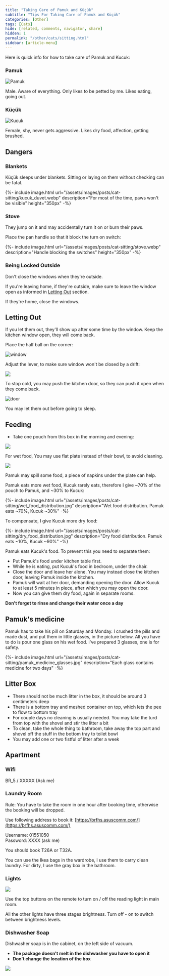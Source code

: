 ```yaml
---
title: "Taking Care of Pamuk and Küçük"
subtitle: "Tips For Taking Care of Pamuk and Küçük"
categories: [Other]
tags: [Cats]
hide: [related, comments, navigator, share]
hidden: 1
permalink: "/other/cats/sitting.html"
sidebar: [article-menu]
---
```


Here is quick info for how to take care of Pamuk and Kucuk:


### Pamuk
![Pamuk](/assets/images/posts/cat-sitting/pamuk.webp)

Male. Aware of everything. Only likes to be petted by me. Likes eating, going out.

### Küçük
![Kucuk](/assets/images/posts/cat-sitting/kucuk.webp "Küçük")

Female, shy, never gets aggressive. Likes dry food, affection, getting brushed.

## Dangers
 
### Blankets

Küçük sleeps under blankets. Sitting or laying on them without checking can be fatal.

{%- include image.html url="/assets/images/posts/cat-sitting/kucuk_duvet.webp" description="For most of the time, paws won't be visible" height="350px" -%}

### Stove

They jump on it and may accidentally turn it on or burn their paws.

Place the pan handle so that it block the turn on switch:

{%- include image.html url="/assets/images/posts/cat-sitting/stove.webp" description="Handle blocking the switches" height="350px" -%}

### Being Locked Outside

Don't close the windows when they're outside.

If you're leaving home, if they're outside, make sure to leave the window open as informed in [Letting Out](#letting-out) section.


If they're home, close the windows.

## Letting Out

If you let them out, they'll show up after some time by the window. Keep the kitchen window open, they will come back.

Place the half ball on the corner:

![window](/assets/images/posts/cat-sitting/window.webp)


Adjust the lever, to make sure window won't be closed by a drift:

![](//www.youtube.com/watch?v=1iZoru6Wl-g?width=700&height=400)

To stop  cold, you may push the kitchen door, so they can push it open when they come back.

![door](/assets/images/posts/cat-sitting/door.jpeg)


You may let them out before going to sleep.

## Feeding

- Take one pouch from this box in the morning and evening:

![](/assets/images/posts/cat-sitting/food_pouch.jpeg)


For wet food, You may use flat plate instead of their bowl, to avoid cleaning.

![](/assets/images/posts/cat-sitting/food_dishes.jpg)

Pamuk may spill some food, a piece of napkins under the plate can help.


Pamuk eats more wet food, Kucuk rarely eats, therefore I give ~70% of the pouch to Pamuk, and ~30% to Kucuk:

{%- include image.html url="/assets/images/posts/cat-sitting/wet_food_distribution.jpg" description="Wet food distribution. Pamuk eats ~70%, Kucuk ~30%" -%}


To compensate, I give Kucuk more dry food:

{%- include image.html url="/assets/images/posts/cat-sitting/dry_food_distribution.jpg" description="Dry food distribution. Pamuk eats ~10%, Kucuk ~90%" -%}



Pamuk eats Kucuk's food. To prevent this you need to separate them:

- Put Pamuk's food under kitchen table first.
- While he is eating, put Kucuk's food in bedroom, under the chair.
- Close the door and leave her alone. You may instead close the kitchen door, leaving Pamuk inside the kitchen.  
- Pamuk will wait at her door, demanding opening the door. Allow Kucuk to at least 5 minutes in piece, after which you may open the door.
- Now you can give them dry food, again in separate rooms.
 


[//]: # (Food in the pouch box will be over after three days. You can continue with the food in small boxes:)

[//]: # (![]&#40;/assets/images/posts/cat-sitting/food_box.jpeg&#41;)

[//]: # (Share one box between two cats for morning, one for evening. So you'll consume two boxes per day.)

**Don't forget to rinse and change their water once a day**

## Pamuk's medicine

Pamuk has to take his pill on Saturday and Monday. I crushed the pills and made dust, and put them in little glasses, in the picture below. All you have to do is pour one glass on his wet food. I've prepared 3 glasses, one is for safety.

{%- include image.html url="/assets/images/posts/cat-sitting/pamuk_medicine_glasses.jpg" description="Each glass contains medicine for two days" -%}
 

## Litter Box
- There should not be much litter in the box, it should be around 3 centimeters deep
- There is a bottom tray and meshed container on top, which lets the pee to flow to bottom tray
- For couple days no cleaning is usually needed. You may take the turd from top with the shovel and stir the litter a bit
- To clean, take the whole thing to bathroom, take away the top part and shovel off the stuff in the bottom tray to toilet bowl
- You may add one or two fistful of litter after a week

## Apartment

### Wifi
BR_5 / XXXXX (Ask me)

### Laundry Room
Rule: You have to take the room in one hour after booking time, otherwise the booking will be dropped.

Use following address to book it:
[https://brfhs.asuscomm.com/](https://brfhs.asuscomm.com/)

Username: 01551050<br>
Password: XXXX (ask me)<br>

You should book T26A or T32A.

You can use the Ikea bags in the wardrobe, I use them to carry clean laundry. For dirty, I use the gray box in the bathroom.

### Lights

![](/assets/images/posts/cat-sitting/remote.jpeg)

Use the top buttons on the remote to turn on / off the reading light in main room.

All the other lights have three stages brightness. Turn off - on to switch between brightness levels.


### Dishwasher Soap

Dishwasher soap is in the cabinet, on the left side of vacuum.<br>
- **The package doesn't melt in the dishwasher you have to open it**
- **Don't change the location of the box**

![](/assets/images/posts/cat-sitting/dishwasher_soap.jpeg)